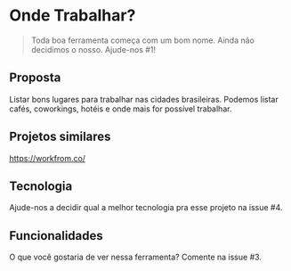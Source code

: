 # Onde Trabalhar?
> Toda boa ferramenta começa com um bom nome. Ainda não decidimos o nosso. Ajude-nos #1!

## Proposta
Listar bons lugares para trabalhar nas cidades brasileiras. Podemos listar cafés, coworkings, hotéis e onde mais for possível trabalhar.

## Projetos similares
https://workfrom.co/


## Tecnologia
Ajude-nos a decidir qual a melhor tecnologia pra esse projeto na issue #4.

## Funcionalidades
O que você gostaria de ver nessa ferramenta? Comente na issue #3.
